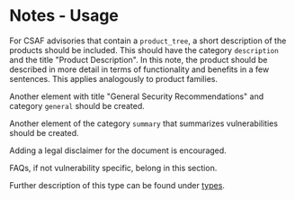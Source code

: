 # Notes - Usage

For CSAF advisories that contain a `product_tree`, a short description of the products should be included.
This should have the category `description` and the title "Product Description".
In this note, the product should be described in more detail in terms of functionality and benefits in a few sentences.
This applies analogously to product families.

Another element with title "General Security Recommendations" and category `general` should be created.

Another element of the category `summary` that summarizes vulnerabilities should be created.

Adding a legal disclaimer for the document is encouraged.

FAQs, if not vulnerability specific, belong in this section.

Further description of this type can be found under [types](types/notes-usage.en.md).
